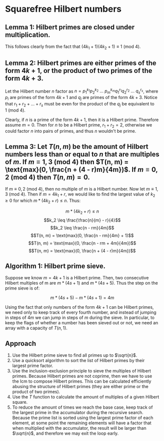 # Squarefree Hilbert numbers

## Lemma 1: Hilbert primes are closed under multiplication.

This follows clearly from the fact that $(4k_1 + 1)(4k_2 + 1) \equiv 1 \: (\text{mod} \: 4)$.

## Lemma 2: Hilbert primes are either primes of the form $4k + 1$, or the product of two primes of the form $4k + 3$.

Let the Hilbert number $n$ factor as $n = p_1^{k_1} p_2^{k_2} \: ... \: p_m^{k_m} q_1^{r_1} q_2^{r_2} \: ... \: q_s^{r_s}$, where $p_i$ are primes of the form $4k + 1$ and $q_j$ are primes of the form $4k + 3$. Notice that $r_1 + r_2 + ... + r_s$ must be even for the product of the $q_j$ be equivalent to $1 \: (\text{mod} \: 4)$.

Clearly, if $n$ is a prime of the form $4k + 1$, then it is a Hilbert prime. Therefore assume $m = 0$. Then for $n$ to be a Hilbert prime, $r_1 + r_2 = 2$, otherwise we could factor $n$ into pairs of primes, and thus $n$ wouldn't be prime.

## Lemma 3: Let $T(n, m)$ be the amount of Hilbert numbers less than or equal to $n$ that are multiples of $m$. If $m \equiv 1, 3 \: (\text{mod} \: 4)$ then $T(n, m) = \text{max}(0, \frac{n + (4 - r)m}{4m})$. If $m \equiv 0, 2 \: (\text{mod} \: 4)$ then $T(n, m) = 0$.

If $m \equiv 0, 2 \: (\text{mod} \: 4)$, then no multiple of $m$ is a Hilbert number. Now let $m \equiv 1, 3 \: (\text{mod} \: 4)$. Then if $m = 4k_1 + r$, we would like to find the largest value of $k_2 \geq 0$ for which $m * (4k_2 + r) \leq n$. Thus:

$$m * (4k_2 + r) \leq n$$
$$k_2 \leq \frac{\frac{n}{m} - r}{4}$$
$$k_2 \leq \frac{n - rm}{4m}$$
$$T(n, m) = \text{max}(0, \frac{n - rm}{4m} + 1)$$
$$T(n, m) = \text{max}(0, \frac{n - rm + 4m}{4m})$$
$$T(n, m) = \text{max}(0, \frac{n + (4 - r)m}{4m})$$

## Algorithm 1: Hilbert prime sieve.

Suppose we know $m = 4k + 1$ is a Hilbert prime. Then, two consecutive Hilbert multiples of m are $m * (4s + 1)$ and $m * (4s + 5)$. Thus the step on the prime sieve is of:

$$m * (4s + 5) - m * (4s + 1) = 4m$$

Using the fact that only numbers of the form $4k + 1$ can be Hilbert primes, we need only to keep track of every fourth number, and instead of jumping in steps of $4m$ we can jump in steps of $m$ during the sieve. In particular, to keep the flags of whether a number has been sieved out or not, we need an array with a capacity of $T(n, 1)$.

## Approach

1. Use the Hilbert prime sieve to find all primes up to $\sqrt{n}$.
2. Use a quicksort algorithm to sort the list of Hilbert primes by their largest prime factor.
3. Use the inclusion-exclusion principle to sieve the multiples of Hilbert primes. Because Hilbert primes are not coprime, then we have to use the lcm to compose Hilbert primes. This can be calculated efficiently abusing the structure of Hilbert primes (they are either prime or the product of two primes).
4. Use the $T$ function to calculate the amount of multiples of a given Hilbert square.
5. To reduce the amount of times we reach the base case, keep track of the largest prime in the accumulator during the recursive search. Because the prime list is sorted using the largest prime factor of each element, at some point the remaining elements will have a factor that when multiplied with the accumulator, the result will be larger than $\sqrt{n}$, and therefore we may exit the loop early.
